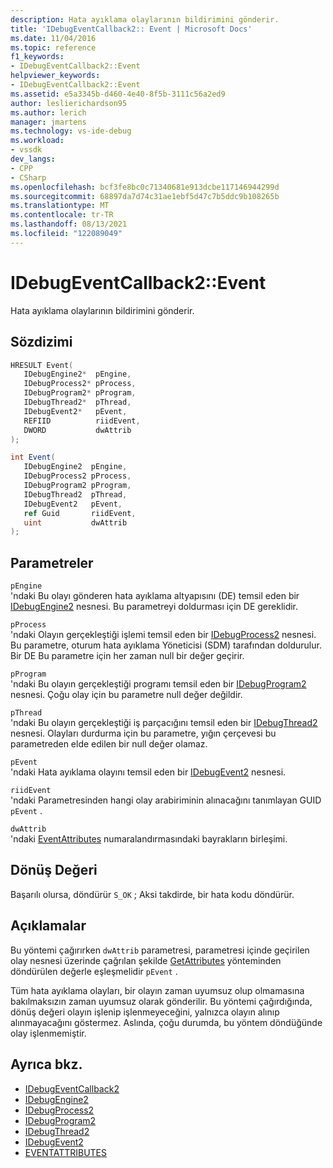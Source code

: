 ```yaml
---
description: Hata ayıklama olaylarının bildirimini gönderir.
title: 'IDebugEventCallback2:: Event | Microsoft Docs'
ms.date: 11/04/2016
ms.topic: reference
f1_keywords:
- IDebugEventCallback2::Event
helpviewer_keywords:
- IDebugEventCallback2::Event
ms.assetid: e5a3345b-d460-4e40-8f5b-3111c56a2ed9
author: leslierichardson95
ms.author: lerich
manager: jmartens
ms.technology: vs-ide-debug
ms.workload:
- vssdk
dev_langs:
- CPP
- CSharp
ms.openlocfilehash: bcf3fe8bc0c71340681e913dcbe117146944299d
ms.sourcegitcommit: 68897da7d74c31ae1ebf5d47c7b5ddc9b108265b
ms.translationtype: MT
ms.contentlocale: tr-TR
ms.lasthandoff: 08/13/2021
ms.locfileid: "122089049"
---
```

# <a name="idebugeventcallback2event"></a>IDebugEventCallback2::Event
Hata ayıklama olaylarının bildirimini gönderir.

## <a name="syntax"></a>Sözdizimi

```cpp
HRESULT Event( 
   IDebugEngine2*  pEngine,
   IDebugProcess2* pProcess,
   IDebugProgram2* pProgram,
   IDebugThread2*  pThread,
   IDebugEvent2*   pEvent,
   REFIID          riidEvent,
   DWORD           dwAttrib
);
```

```csharp
int Event( 
   IDebugEngine2  pEngine,
   IDebugProcess2 pProcess,
   IDebugProgram2 pProgram,
   IDebugThread2  pThread,
   IDebugEvent2   pEvent,
   ref Guid       riidEvent,
   uint           dwAttrib
);
```

## <a name="parameters"></a>Parametreler
`pEngine`\
'ndaki Bu olayı gönderen hata ayıklama altyapısını (DE) temsil eden bir [IDebugEngine2](../../../extensibility/debugger/reference/idebugengine2.md) nesnesi. Bu parametreyi doldurması için DE gereklidir.

`pProcess`\
'ndaki Olayın gerçekleştiği işlemi temsil eden bir [IDebugProcess2](../../../extensibility/debugger/reference/idebugprocess2.md) nesnesi. Bu parametre, oturum hata ayıklama Yöneticisi (SDM) tarafından doldurulur. Bir DE Bu parametre için her zaman null bir değer geçirir.

`pProgram`\
'ndaki Bu olayın gerçekleştiği programı temsil eden bir [IDebugProgram2](../../../extensibility/debugger/reference/idebugprogram2.md) nesnesi. Çoğu olay için bu parametre null değer değildir.

`pThread`\
'ndaki Bu olayın gerçekleştiği iş parçacığını temsil eden bir [IDebugThread2](../../../extensibility/debugger/reference/idebugthread2.md) nesnesi. Olayları durdurma için bu parametre, yığın çerçevesi bu parametreden elde edilen bir null değer olamaz.

`pEvent`\
'ndaki Hata ayıklama olayını temsil eden bir [IDebugEvent2](../../../extensibility/debugger/reference/idebugevent2.md) nesnesi.

`riidEvent`\
'ndaki Parametresinden hangi olay arabiriminin alınacağını tanımlayan GUID `pEvent` .

`dwAttrib`\
'ndaki [EventAttributes](../../../extensibility/debugger/reference/eventattributes.md) numaralandırmasındaki bayrakların birleşimi.

## <a name="return-value"></a>Dönüş Değeri
 Başarılı olursa, döndürür `S_OK` ; Aksi takdirde, bir hata kodu döndürür.

## <a name="remarks"></a>Açıklamalar
 Bu yöntemi çağırırken `dwAttrib` parametresi, parametresi içinde geçirilen olay nesnesi üzerinde çağrılan şekilde [GetAttributes](../../../extensibility/debugger/reference/idebugevent2-getattributes.md) yönteminden döndürülen değerle eşleşmelidir `pEvent` .

 Tüm hata ayıklama olayları, bir olayın zaman uyumsuz olup olmamasına bakılmaksızın zaman uyumsuz olarak gönderilir. Bu yöntemi çağırdığında, dönüş değeri olayın işlenip işlenmeyeceğini, yalnızca olayın alınıp alınmayacağını göstermez. Aslında, çoğu durumda, bu yöntem döndüğünde olay işlenmemiştir.

## <a name="see-also"></a>Ayrıca bkz.
- [IDebugEventCallback2](../../../extensibility/debugger/reference/idebugeventcallback2.md)
- [IDebugEngine2](../../../extensibility/debugger/reference/idebugengine2.md)
- [IDebugProcess2](../../../extensibility/debugger/reference/idebugprocess2.md)
- [IDebugProgram2](../../../extensibility/debugger/reference/idebugprogram2.md)
- [IDebugThread2](../../../extensibility/debugger/reference/idebugthread2.md)
- [IDebugEvent2](../../../extensibility/debugger/reference/idebugevent2.md)
- [EVENTATTRIBUTES](../../../extensibility/debugger/reference/eventattributes.md)
